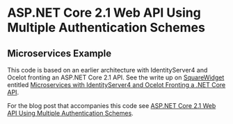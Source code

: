 # ASP.NET Core 2.1 Web API Using Multiple Authentication Schemes

## Microservices Example

This code is based on an earlier architecture with IdentityServer4 and Ocelot fronting an ASP.NET Core 2.1 API. See the write up on [SquareWidget](http://squarewidget.com) entitled [Microservices with IdentityServer4 and Ocelot Fronting a .NET Core API](https://squarewidget.com/microservices-with-identityserver4-and-ocelot-fronting-a-net-core-api/). 

For the blog post that accompanies this code see [ASP.NET Core 2.1 Web API Using Multiple Authentication Schemes](https://squarewidget.com/?p=147&preview=true).
